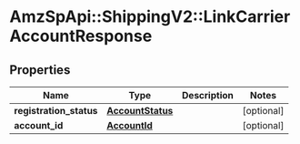# AmzSpApi::ShippingV2::LinkCarrierAccountResponse

## Properties
Name | Type | Description | Notes
------------ | ------------- | ------------- | -------------
**registration_status** | [**AccountStatus**](AccountStatus.md) |  | [optional] 
**account_id** | [**AccountId**](AccountId.md) |  | [optional] 

